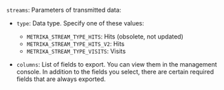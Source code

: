 `streams`: Parameters of transmitted data:

* `type`: Data type. Specify one of these values:

   * `METRIKA_STREAM_TYPE_HITS`: Hits (obsolete, not updated)
   * `METRIKA_STREAM_TYPE_HITS_V2`: Hits
   * `METRIKA_STREAM_TYPE_VISITS`: Visits

* `columns`: List of fields to export. You can view them in the management console. In addition to the fields you select, there are certain required fields that are always exported.
